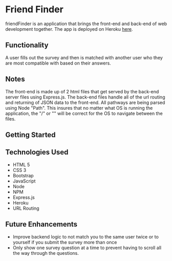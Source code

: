 # Friend Finder

friendFinder is an application that brings the front-end and back-end of web development together. The app is deployed on Heroku [here](https://pure-escarpment-26498.herokuapp.com/).

## Functionality

A user fills out the survey and then is matched with another user who they are most compatible with based on their answers.

## Notes
The front-end is made up of 2 html files that get served by the back-end server files using Express.js. The back-end files handle all of the url routing and returning of JSON data to the front-end. All pathways are being parsed using Node "Path". This insures that no matter what OS is running the application, the "/" or "\" will be correct for the OS to navigate between the files.

## Getting Started

## Technologies Used
- HTML 5
- CSS 3
- Bootstrap
- JavaScript
- Node
- NPM
- Express.js
- Heroku
- URL Routing

## Future Enhancements
- Improve backend logic to not match you to the same user twice or to yourself if you submit the survey more than once
- Only show one survey question at a time to prevent having to scroll all the way through the questions.

